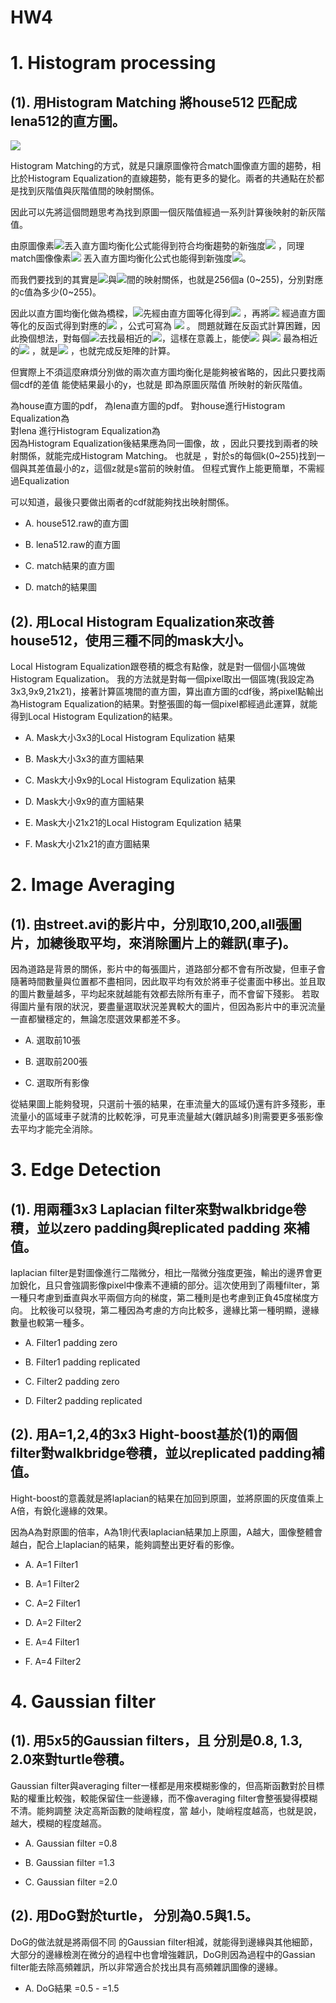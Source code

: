 # HW4

# 1.	Histogram processing
## (1).	用Histogram Matching 將house512 匹配成lena512的直方圖。

![](https://i.imgur.com/cB7IUqx.png)

 
Histogram Matching的方式，就是只讓原圖像符合match圖像直方圖的趨勢，相比於Histogram Equalization的直線趨勢，能有更多的變化。兩者的共通點在於都是找到灰階值與灰階值間的映射關係。

因此可以先將這個問題思考為找到原圖一個灰階值經過一系列計算後映射的新灰階值。

由原圖像素![](https://i.imgur.com/fJB7AvK.png)丟入直方圖均衡化公式能得到符合均衡趨勢的新強度![](https://i.imgur.com/bf2Kb63.png) ，同理match圖像像素![](https://i.imgur.com/0kOGTMO.png) 丟入直方圖均衡化公式也能得到新強度![](https://i.imgur.com/aolN6cT.png)。

而我們要找到的其實是![](https://i.imgur.com/fJB7AvK.png)與![](https://i.imgur.com/0kOGTMO.png)間的映射關係，也就是256個a (0~255)，分別對應的c值為多少(0~255)。

因此以直方圖均衡化做為橋樑，![](https://i.imgur.com/fJB7AvK.png)先經由直方圖等化得到![](https://i.imgur.com/bf2Kb63.png) ，再將![](https://i.imgur.com/bf2Kb63.png) 經過直方圖等化的反函式得到對應的![](https://i.imgur.com/0kOGTMO.png) ，公式可寫為 ![](https://i.imgur.com/MhNEqQP.png)
 。
問題就難在反函式計算困難，因此換個想法，對每個![](https://i.imgur.com/kxeP0ft.png)去找最相近的![](https://i.imgur.com/SkbeAB5.png)，這樣在意義上，能使![](https://i.imgur.com/z4zm8Bf.png) 與![](https://i.imgur.com/SkbeAB5.png) 最為相近的![](https://i.imgur.com/y9tUTuc.png) ，就是![](https://i.imgur.com/l6CeXXO.png) ，也就完成反矩陣的計算。

但實際上不須這麼麻煩分別做的兩次直方圖均衡化是能夠被省略的，因此只要找兩個cdf的差值 能使結果最小的y，也就是 即為原圖灰階值 所映射的新灰階值。

為house直方圖的pdf， 為lena直方圖的pdf。
對house進行Histogram Equalization為  
對lena  進行Histogram Equalization為   
因為Histogram Equalization後結果應為同一圖像，故 ，因此只要找到兩者的映射關係，就能完成Histogram Matching。
也就是 ，對於s的每個k(0~255)找到一個與其差值最小的z，這個z就是s當前的映射值。 
但程式實作上能更簡單，不需經過Equalization
  
可以知道，最後只要做出兩者的cdf就能夠找出映射關係。
* A.	house512.raw的直方圖
 
* B.	lena512.raw的直方圖
 
* C.	match結果的直方圖
	 
* D.	match的結果圖
 
## (2).	用Local Histogram Equalization來改善house512，使用三種不同的mask大小。
Local Histogram Equalization跟卷積的概念有點像，就是對一個個小區塊做Histogram Equalization。
我的方法就是對每一個pixel取出一個區塊(我設定為3x3,9x9,21x21)，接著計算區塊間的直方圖，算出直方圖的cdf後，將pixel點輸出為Histogram Equalization的結果。對整張圖的每一個pixel都經過此運算，就能得到Local Histogram Equlization的結果。
* A.	Mask大小3x3的Local Histogram Equlization 結果
 
* B.	Mask大小3x3的直方圖結果
 
* C.	Mask大小9x9的Local Histogram Equlization 結果
 
* D.	Mask大小9x9的直方圖結果
 
* E.	Mask大小21x21的Local Histogram Equlization 結果
 
* F.	Mask大小21x21的直方圖結果
 
# 2.	Image Averaging
## (1).	由street.avi的影片中，分別取10,200,all張圖片，加總後取平均，來消除圖片上的雜訊(車子)。
因為道路是背景的關係，影片中的每張圖片，道路部分都不會有所改變，但車子會隨著時間數量與位置都不盡相同，因此取平均有效於將車子從畫面中移出。並且取的圖片數量越多，平均起來就越能有效都去除所有車子，而不會留下殘影。
若取得圖片量有限的狀況，要盡量選取狀況差異較大的圖片，但因為影片中的車況流量一直都蠻穩定的，無論怎麼選效果都差不多。
* A.	選取前10張
 
* B.	選取前200張
 
* C.	選取所有影像
 

從結果圖上能夠發現，只選前十張的結果，在車流量大的區域仍還有許多殘影，車流量小的區域車子就清的比較乾淨，可見車流量越大(雜訊越多)則需要更多張影像去平均才能完全消除。


# 3.	Edge Detection
## (1).	用兩種3x3 Laplacian filter來對walkbridge卷積，並以zero padding與replicated padding 來補值。

laplacian filter是對圖像進行二階微分，相比一階微分強度更強，輸出的邊界會更加銳化，且只會強調影像pixel中像素不連續的部分。這次使用到了兩種filter，第一種只考慮到垂直與水平兩個方向的梯度，第二種則是也考慮到正負45度梯度方向。
比較後可以發現，第二種因為考慮的方向比較多，邊緣比第一種明顯，邊緣數量也較第一種多。
* A.	Filter1 padding zero
 
* B.	Filter1 padding replicated
 
* C.	Filter2 padding zero
 
* D.	Filter2 padding replicated
 
## (2).	用A=1,2,4的3x3 Hight-boost基於(1)的兩個filter對walkbridge卷積，並以replicated padding補值。

Hight-boost的意義就是將laplacian的結果在加回到原圖，並將原圖的灰度值乘上A倍，有銳化邊緣的效果。

因為A為對原圖的倍率，A為1則代表laplacian結果加上原圖，A越大，圖像整體會越白，配合上laplacian的結果，能夠調整出更好看的影像。
* A.	A=1 Filter1
 
* B.	A=1 Filter2
 
* C.	A=2 Filter1
 
* D.	A=2 Filter2
 
* E.	A=4 Filter1
 
* F.	A=4 Filter2
 
# 4.	Gaussian filter 
## (1).	用5x5的Gaussian filters，且 分別是0.8, 1.3, 2.0來對turtle卷積。

Gaussian filter與averaging filter一樣都是用來模糊影像的，但高斯函數對於目標點的權重比較強，較能保留住一些邊緣，而不像averaging filter會整張變得模糊不清。能夠調整 決定高斯函數的陡峭程度，當 越小，陡峭程度越高，也就是說， 越大，模糊的程度越高。
* A.	Gaussian filter  =0.8
 
* B.	Gaussian filter  =1.3
 
* C.	Gaussian filter  =2.0
 
## (2).	用DoG對於turtle，  分別為0.5與1.5。
DoG的做法就是將兩個不同 的Gaussian filter相減，就能得到邊緣與其他細節，大部分的邊緣檢測在微分的過程中也會增強雜訊，DoG則因為過程中的Gassian filter能去除高頻雜訊，所以非常適合於找出具有高頻雜訊圖像的邊緣。
* A.	DoG結果  =0.5 -  =1.5
 
